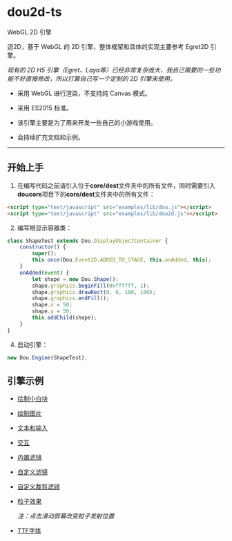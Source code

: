 # dou2d-ts
WebGL 2D 引擎

逗2D，基于 WebGL 的 2D 引擎，整体框架和具体的实现主要参考 Egret2D 引擎。

*现有的 2D H5 引擎（Egret、Laya等）已经非常复杂庞大，我自己需要的一些功能不好直接修改，所以打算自己写一个定制的 2D 引擎来使用。*

* 采用 WebGL 进行渲染，不支持纯 Canvas 模式。

* 采用 ES2015 标准。

* 该引擎主要是为了用来开发一些自己的小游戏使用。

* 会持续扩充文档和示例。

---

## 开始上手

1. 在编写代码之前请引入位于**core/dest**文件夹中的所有文件，同时需要引入**doucore**项目下的**core/dest**文件夹中的所有文件：

```html
<script type="text/javascript" src="examples/lib/dou.js"></script>
<script type="text/javascript" src="examples/lib/dou2d.js"></script>
```

2. 编写根显示容器类：

```javascript
class ShapeTest extends Dou.DisplayObjectContainer {
    constructor() {
        super();
        this.once(Dou.Event2D.ADDED_TO_STAGE, this.onAdded, this);
    }
    onAdded(event) {
        let shape = new Dou.Shape();
        shape.graphics.beginFill(0xffffff, 1);
        shape.graphics.drawRect(0, 0, 100, 100);
        shape.graphics.endFill();
        shape.x = 50;
        shape.y = 50;
        this.addChild(shape);
    }
}
```

4. 启动引擎：

```javascript
new Dou.Engine(ShapeTest);
```

## 引擎示例

* [绘制小白块](https://hammerc.github.io/dou2d-ts/examples/index.html?demo=ShapeTest)

* [绘制图片](https://hammerc.github.io/dou2d-ts/examples/index.html?demo=BitmapTest)

* [文本和输入](https://hammerc.github.io/dou2d-ts/examples/index.html?demo=TextTest)

* [交互](https://hammerc.github.io/dou2d-ts/examples/index.html?demo=TouchTest)

* [内置滤镜](https://hammerc.github.io/dou2d-ts/examples/index.html?demo=FilterTest)

* [自定义滤镜](https://hammerc.github.io/dou2d-ts/examples/index.html?demo=CustomFilterTest)

* [自定义裁剪滤镜](https://hammerc.github.io/dou2d-ts/examples/index.html?demo=ClipFilterTest)

* [粒子效果](https://hammerc.github.io/dou2d-ts/examples/index.html?demo=ParticleTest)

    *注：点击滑动屏幕改变粒子发射位置*

* [TTF字体](https://hammerc.github.io/dou2d-ts/examples/index.html?demo=TTFTest)
